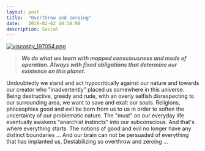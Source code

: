 ```yaml
---
layout: post
title:  "Overthrow and zeroing"
date:   2019-02-02 10:18:00
description: Social
---
```


[![viscosity_197054.png](https://svbtleusercontent.com/3DhHkbRvMRw89oQESWeA4L0xspap_small.png)](https://svbtleusercontent.com/3DhHkbRvMRw89oQESWeA4L0xspap.png)

>***We do what we learn with mapped consciousness and mode of operation. Always with fixed obligations that determine our existence on this planet.***

Undoubtedly we stand and act hypocritically against our nature and towards our creator who "inadvertently" placed us somewhere in this universe. Being destructive, greedy and rude, with an overly selfish disrespecting to our surrounding area, we want to save and exalt our souls. Religions, philosophies good and evil be born from us to us  in order to soften the uncertainty of our problematic nature. The "must" on our everyday life eventually awakens "anarchist instincts" into our subconscious. And that's where everything starts. The notions of good and evil no longer have any distinct boundaries ... And our brain can not be persuaded of everything that has implanted us, Destabilizing so overthrow and zeroing ...
